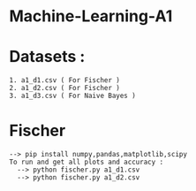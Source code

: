 # Machine-Learning-A1

  # Datasets :
    1. a1_d1.csv ( For Fischer )
    2. a1_d2.csv ( For Fischer )
    3. a1_d3.csv ( For Naive Bayes )
  # Fischer 
    --> pip install numpy,pandas,matplotlib,scipy
    To run and get all plots and accuracy : 
      --> python fischer.py a1_d1.csv
      --> python fischer.py a1_d2.csv
    
